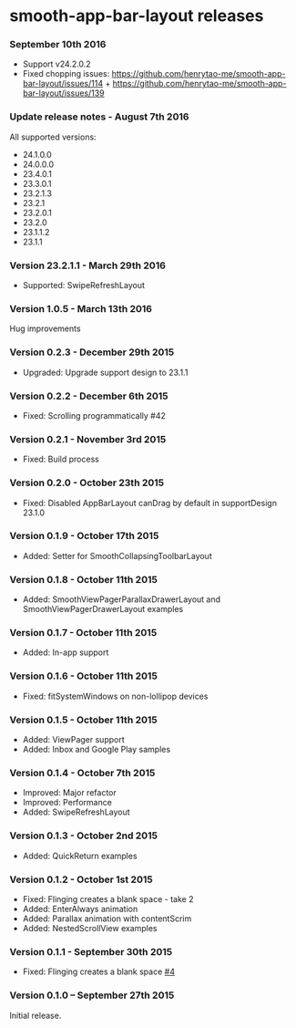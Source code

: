 # smooth-app-bar-layout releases #

### September 10th 2016 ###

- Support v24.2.0.2
- Fixed chopping issues: https://github.com/henrytao-me/smooth-app-bar-layout/issues/114 + https://github.com/henrytao-me/smooth-app-bar-layout/issues/139

### Update release notes - August 7th 2016 ###

All supported versions:
- 24.1.0.0
- 24.0.0.0
- 23.4.0.1
- 23.3.0.1
- 23.2.1.3
- 23.2.1
- 23.2.0.1
- 23.2.0
- 23.1.1.2
- 23.1.1

### Version 23.2.1.1 - March 29th 2016 ###

* Supported: SwipeRefreshLayout

### Version 1.0.5 - March 13th 2016 ###

Hug improvements

### Version 0.2.3 - December 29th 2015 ###

* Upgraded: Upgrade support design to 23.1.1


### Version 0.2.2 - December 6th 2015 ###

* Fixed: Scrolling programmatically #42


### Version 0.2.1 - November 3rd 2015 ###

* Fixed: Build process


### Version 0.2.0 - October 23th 2015 ###

* Fixed: Disabled AppBarLayout canDrag by default in supportDesign 23.1.0


### Version 0.1.9 - October 17th 2015 ###

* Added: Setter for SmoothCollapsingToolbarLayout


### Version 0.1.8 - October 11th 2015 ###

* Added: SmoothViewPagerParallaxDrawerLayout and SmoothViewPagerDrawerLayout examples


### Version 0.1.7 - October 11th 2015 ###

* Added: In-app support


### Version 0.1.6 - October 11th 2015 ###

* Fixed: fitSystemWindows on non-lollipop devices


### Version 0.1.5 - October 11th 2015 ###

* Added: ViewPager support
* Added: Inbox and Google Play samples


### Version 0.1.4 - October 7th 2015 ###

* Improved: Major refactor
* Improved: Performance
* Added: SwipeRefreshLayout


### Version 0.1.3 - October 2nd 2015 ###

* Added: QuickReturn examples


### Version 0.1.2 - October 1st 2015 ###

* Fixed: Flinging creates a blank space - take 2
* Added: EnterAlways animation
* Added: Parallax animation with contentScrim
* Added: NestedScrollView examples


### Version 0.1.1 - September 30th 2015 ####

* Fixed: Flinging creates a blank space [#4](https://github.com/henrytao-me/smooth-app-bar-layout/issues/4)


### Version 0.1.0 – September 27th 2015 ###

Initial release.
